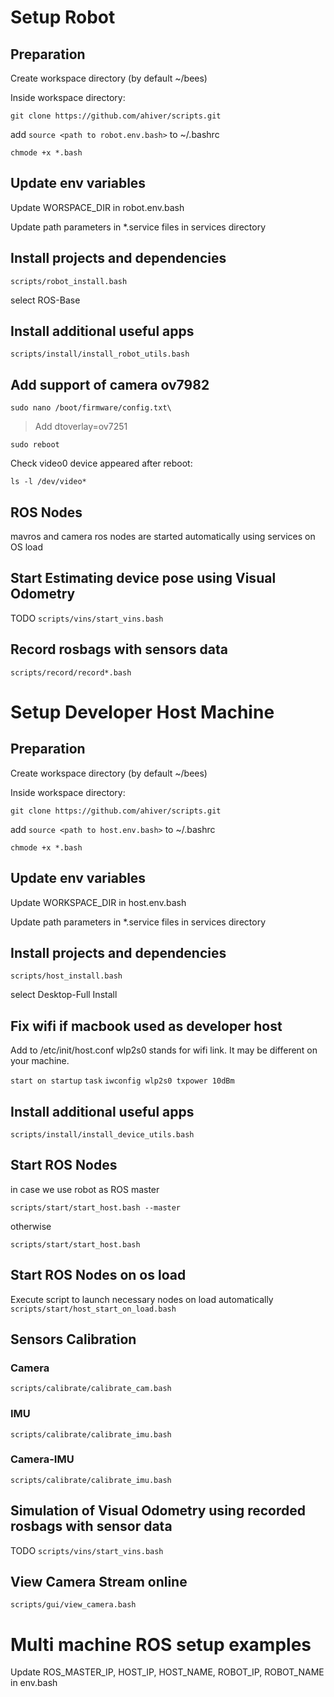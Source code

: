 
# Setup Robot

## Preparation

Create workspace directory (by default ~/bees)

Inside workspace directory:

`git clone https://github.com/ahiver/scripts.git`

add `source <path to robot.env.bash>` to ~/.bashrc

`chmode +x *.bash`

## Update env variables

Update WORSPACE_DIR in robot.env.bash

Update path parameters in *.service files in services directory

## Install projects and dependencies

`scripts/robot_install.bash`

select ROS-Base

## Install additional useful apps

`scripts/install/install_robot_utils.bash`

## Add support of camera ov7982

`sudo nano /boot/firmware/config.txt\`

> Add dtoverlay=ov7251

`sudo reboot`

Check video0 device appeared after reboot:

`ls -l /dev/video*`

## ROS Nodes 

mavros and camera ros nodes are started automatically using services on OS load

## Start Estimating device pose using Visual Odometry

TODO
`scripts/vins/start_vins.bash`

## Record rosbags with sensors data

`scripts/record/record*.bash`

# Setup Developer Host Machine

## Preparation

Create workspace directory (by default ~/bees)

Inside workspace directory:

`git clone https://github.com/ahiver/scripts.git`

add `source <path to host.env.bash>` to ~/.bashrc

`chmode +x *.bash`

## Update env variables

Update WORKSPACE_DIR in host.env.bash

Update path parameters in *.service files in services directory

## Install projects and dependencies

`scripts/host_install.bash`

select Desktop-Full Install

## Fix wifi if macbook used as developer host

Add to /etc/init/host.conf
wlp2s0 stands for wifi link. It may be different on your machine.

`start on startup`
`task`
`iwconfig wlp2s0 txpower 10dBm`

## Install additional useful apps

`scripts/install/install_device_utils.bash`

## Start ROS Nodes 

in case we use robot as ROS master

`scripts/start/start_host.bash --master`

otherwise 

`scripts/start/start_host.bash`

## Start ROS Nodes on os load

Execute script to launch necessary nodes on load automatically
`scripts/start/host_start_on_load.bash`

## Sensors Calibration

### Camera

`scripts/calibrate/calibrate_cam.bash`

### IMU

`scripts/calibrate/calibrate_imu.bash`

### Camera-IMU

`scripts/calibrate/calibrate_imu.bash`

## Simulation of Visual Odometry using recorded rosbags with sensor data

TODO
`scripts/vins/start_vins.bash`

## View Camera Stream online

`scripts/gui/view_camera.bash`

# Multi machine ROS setup examples

Update ROS_MASTER_IP, HOST_IP, HOST_NAME, ROBOT_IP, ROBOT_NAME
in env.bash
